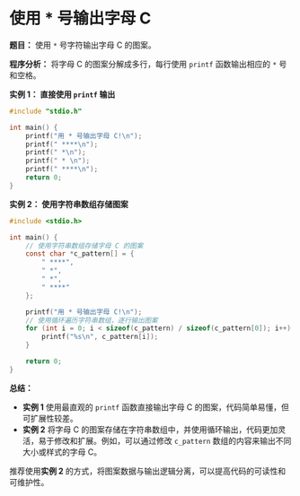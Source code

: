 # 使用 * 号输出字母 C

**题目：** 使用 `*` 号字符输出字母 C 的图案。

**程序分析：**  将字母 C 的图案分解成多行，每行使用 `printf` 函数输出相应的 `*` 号和空格。

**实例 1： 直接使用 `printf` 输出**

```c
#include "stdio.h"

int main() {
    printf("用 * 号输出字母 C!\n");
    printf(" ****\n");
    printf(" *\n");
    printf(" * \n"); 
    printf(" ****\n");
    return 0;
}
```

**实例 2： 使用字符串数组存储图案**

```c
#include <stdio.h>

int main() {
    // 使用字符串数组存储字母 C 的图案
    const char *c_pattern[] = {
        " ****",
        " *",
        " *",
        " ****"
    };

    printf("用 * 号输出字母 C!\n");
    // 使用循环遍历字符串数组，逐行输出图案
    for (int i = 0; i < sizeof(c_pattern) / sizeof(c_pattern[0]); i++) {
        printf("%s\n", c_pattern[i]); 
    }

    return 0;
}
```

**总结：**

*   **实例 1** 使用最直观的 `printf` 函数直接输出字母 C 的图案，代码简单易懂，但可扩展性较差。
*   **实例 2** 将字母 C 的图案存储在字符串数组中，并使用循环输出，代码更加灵活，易于修改和扩展。例如，可以通过修改 `c_pattern` 数组的内容来输出不同大小或样式的字母 C。

推荐使用**实例 2** 的方式，将图案数据与输出逻辑分离，可以提高代码的可读性和可维护性。
